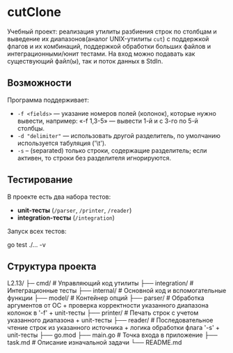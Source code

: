 # cutClone

Учебный проект: реализация утилиты разбиения строк по столбцам и выведение их диапазонов(аналог UNIX-утилиты `cut`) с поддержкой флагов и их комбинаций, поддержкой обработки больших файлов и интеграционными/юнит тестами.
На вход можно подавать как существующий файл(ы), так и поток данных в StdIn.

## Возможности

Программа поддерживает:

- `-f <fields>` — указание номеров полей (колонок), которые нужно вывести, например: «-f 1,3-5» — вывести 1-й и с 3-го по 5-й столбцы.
- `-d "delimiter"` — использовать другой разделитель, по умолчанию используется табуляция ('\t').
- `-s` – (separated) только строки, содержащие разделитель; если активен, то строки без разделителя игнорируются.

## Тестирование

В проекте есть два набора тестов:

- **unit-тесты** (`/parser`, `/printer`, `/reader`)  
- **integration-тесты** (`/integration`)  

Запуск всех тестов:

go test ./... -v


## Структура проекта

L2.13/
├─ cmd/              # Управляющий код утилиты
├── integration/      # Интеграционные тесты
├── internal/         # Основной код и вспомогательные функции
    ├── model/        # Контейнер опций
    ├── parser/       # Обработка аргументов от ОС + проверка корректности указанного диапазона колонок в '-f' + unit-тесты
    ├── printer/      # Печать строк с учетом указанного диапазона + unit-тесты
    ├── reader/       # Последовательное чтение строк из указанного источника + логика обработки флага '-s' + unit-тесты
├── go.mod
├── main.go           # Точка входа в приложение
├── task.md           # Описание изначальной задачи
└── README.md